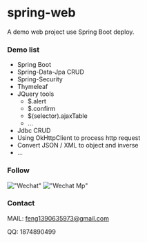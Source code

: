 # spring-web
A demo web project use Spring Boot deploy.

### Demo list

- Spring Boot
- Spring-Data-Jpa CRUD
- Spring-Security
- Thymeleaf
- JQuery tools
  - $.alert 
  - $.confirm
  - $(selector).ajaxTable
  - ...
 - Jdbc CRUD
 - Using OkHttpClient to process http request
 - Convert JSON / XML to object and inverse
 - ...

### Follow

!["Wechat"](http://p1606lgrb.bkt.clouddn.com/%E4%B8%AA%E4%BA%BA%E4%BA%8C%E7%BB%B4%E7%A0%81.png "Wechat")
!["Wechat Mp"](http://p1606lgrb.bkt.clouddn.com/JavaWeb%E5%BC%80%E5%8F%91%E6%8A%80%E6%9C%AF%E5%85%AC%E4%BC%97%E5%8F%B7%E4%BA%8C%E7%BB%B4%E7%A0%81.png "Wechat Mp")

### Contact

MAIL: feng1390635973@gmail.com

QQ: 1874890499

